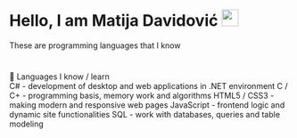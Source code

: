 # Hello, I am Matija Davidović <img src="https://imgur.com/ZN8kuRi.png" width="30px" height="auto"/>
Тhese are programming languages that I know 
#
🧠 Languages I know / learn <br>
C# - development of desktop and web applications in .NET environment 
C / C+ - programming basis, memory work and algorithms 
HTML5 / CSS3 - making modern and responsive web pages 
JavaScript - frontend logic and dynamic site functionalities 
SQL - work with databases, queries and table modeling
